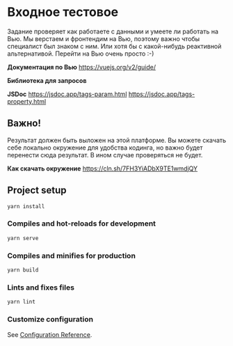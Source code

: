 # Входное тестовое

Задание проверяет как работаете с данными и умеете ли работать на Вью.
Мы верстаем и фронтендим на Вью, поэтому важно чтобы специалист был знаком с ним.
Или хотя бы с какой-нибудь реактивной альтернативой. Перейти на Вью очень просто :-)

**Документация по Вью**
https://vuejs.org/v2/guide/

**Библиотека для запросов**

**JSDoc**
https://jsdoc.app/tags-param.html
https://jsdoc.app/tags-property.html

## Важно!

Результат должен быть выложен на этой платформе.
Вы можете скачать себе локально окружение для удобства кодинга, но важно будет перенести сюда результат. В ином случае проверяться не будет.

**Как скачать окружение**
https://cln.sh/7FH3YiADbX9TE1wmdjQY

## Project setup

```
yarn install
```

### Compiles and hot-reloads for development

```
yarn serve
```

### Compiles and minifies for production

```
yarn build
```

### Lints and fixes files

```
yarn lint
```

### Customize configuration

See [Configuration Reference](https://cli.vuejs.org/config/).
